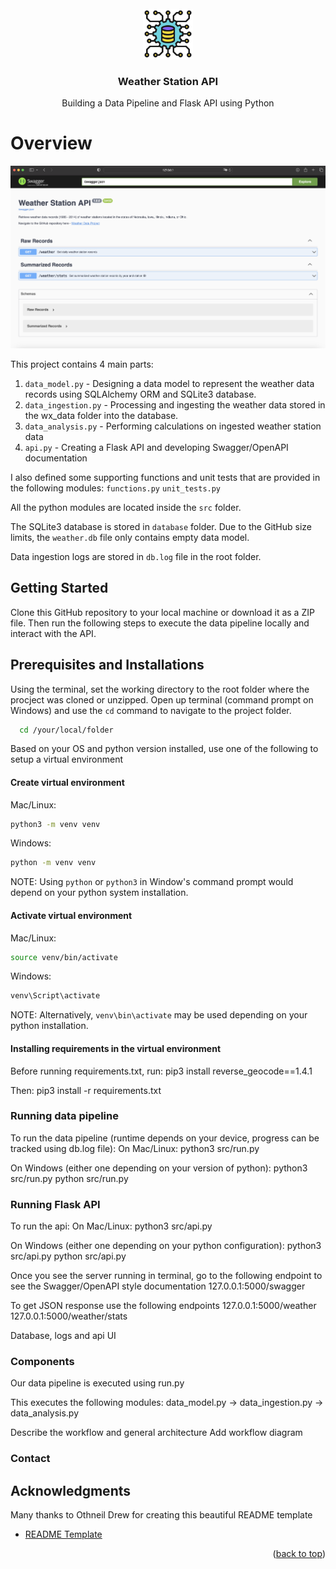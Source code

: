 <!-- PROJECT LOGO -->
<br />
<div align="center">
  <a>
    <img src="images/icon.png" alt="Logo" width="80" height="80">
  </a>

  <h3 align="center">Weather Station API</h3>

  <p align="center">
    Building a Data Pipeline and Flask API using Python
  </p>
</div>

# Overview

<p align="center">
    <img src="images/api_swagger.png">
</p>

This project contains 4 main parts:
1. `data_model.py` - Designing a data model to represent the weather data records using SQLAlchemy ORM and SQLite3 database.
2. `data_ingestion.py` - Processing and ingesting the weather data stored in the wx_data folder into the database.
3. `data_analysis.py` - Performing calculations on ingested weather station data
4. `api.py` - Creating a Flask API and developing Swagger/OpenAPI documentation

I also defined some supporting functions and unit tests that are provided in the following modules:
`functions.py` `unit_tests.py`

All the python modules are located inside the `src` folder.

The SQLite3 database is stored in `database` folder. Due to the GitHub size limits, the `weather.db` file only contains empty data model.

Data ingestion logs are stored in `db.log` file in the root folder.

## Getting Started

Clone this GitHub repository to your local machine or download it as a ZIP file. Then run the following steps to execute the data pipeline locally and interact with the API.

## Prerequisites and Installations 

Using the terminal, set the working directory to the root folder where the procject was cloned or unzipped. Open up terminal (command prompt on Windows) and use the `cd` command to navigate to the project folder.
```sh
  cd /your/local/folder
```

Based on your OS and python version installed, use one of the following to setup a virtual environment

#### Create virtual environment 
Mac/Linux:
```sh
python3 -m venv venv
```
Windows:
```sh
python -m venv venv
```
NOTE: Using `python` or `python3` in Window's command prompt would depend on your python system installation.

#### Activate virtual environment
Mac/Linux: 
```sh
source venv/bin/activate
```
Windows:
```sh
venv\Script\activate
```
NOTE: Alternatively, `venv\bin\activate` may be used depending on your python installation.

#### Installing requirements in the virtual environment
Before running requirements.txt, run:
pip3 install reverse_geocode==1.4.1

Then:
pip3 install -r requirements.txt

### Running data pipeline

To run the data pipeline (runtime depends on your device, progress can be tracked using db.log file):
On Mac/Linux:
python3 src/run.py

On Windows (either one depending on your version of python):
python3 src/run.py
python src/run.py

### Running Flask API

To run the api:
On Mac/Linux:
python3 src/api.py

On Windows (either one depending on your python configuration):
python3 src/api.py
python src/api.py

Once you see the server running in terminal, go to the following endpoint to see the Swagger/OpenAPI style documentation
127.0.0.1:5000/swagger

To get JSON response use the following endpoints
127.0.0.1:5000/weather
127.0.0.1:5000/weather/stats




Database, logs and api UI

### Components

Our data pipeline is executed using run.py

This executes the following modules:
data_model.py -> data_ingestion.py -> data_analysis.py

Describe the workflow and general architecture
Add workflow diagram

### Contact

<!-- ACKNOWLEDGMENTS -->
## Acknowledgments

Many thanks to Othneil Drew for creating this beautiful README template

* [README Template](https://github.com/othneildrew/Best-README-Template)

<p align="right">(<a href="#readme-top">back to top</a>)</p>